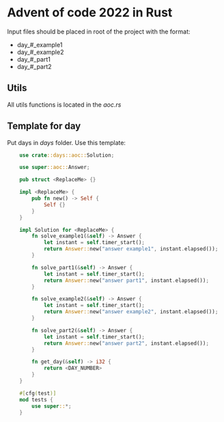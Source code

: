 # Advent of code 2022 in Rust

Input files should be placed in root of the project with the format: 

- day_#_example1
- day_#_example2
- day_#_part1
- day_#_part2

## Utils
All utils functions is located in the *aoc.rs*

## Template for day
Put days in *days* folder. Use this template:

```rust
    use crate::days::aoc::Solution;

    use super::aoc::Answer;

    pub struct <ReplaceMe> {}

    impl <ReplaceMe> {
        pub fn new() -> Self {
            Self {}
        }
    }

    impl Solution for <ReplaceMe> {
        fn solve_example1(&self) -> Answer {
            let instant = self.timer_start();
            return Answer::new("answer example1", instant.elapsed());
        }

        fn solve_part1(&self) -> Answer {
            let instant = self.timer_start();
            return Answer::new("answer part1", instant.elapsed());
        }

        fn solve_example2(&self) -> Answer {
            let instant = self.timer_start();
            return Answer::new("answer example2", instant.elapsed());
        }

        fn solve_part2(&self) -> Answer {
            let instant = self.timer_start();
            return Answer::new("answer part2", instant.elapsed());
        }

        fn get_day(&self) -> i32 {
            return <DAY_NUMBER>
        }
    }

    #[cfg(test)]
    mod tests {
        use super::*;
    }

```
